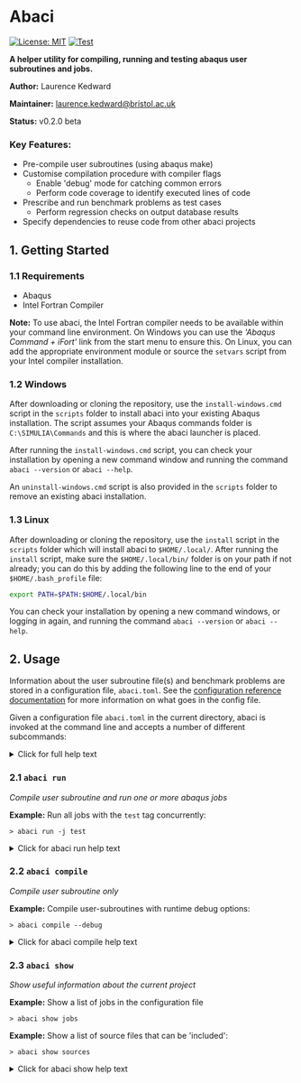 # Abaci

[![License: MIT](https://img.shields.io/badge/License-MIT-blue.svg)](https://opensource.org/licenses/MIT)
[![Test](https://github.com/BristolCompositesInstitute/abaci/actions/workflows/Test.yml/badge.svg)](https://github.com/BristolCompositesInstitute/abaci/actions/workflows/Test.yml)

__A helper utility for compiling, running and testing abaqus user subroutines and jobs.__

__Author:__ Laurence Kedward

__Maintainer:__ laurence.kedward@bristol.ac.uk

__Status:__ v0.2.0 beta

### Key Features:

- Pre-compile user subroutines (using abaqus make)
- Customise compilation procedure with compiler flags
  - Enable 'debug' mode for catching common errors
  - Perform code coverage to identify executed lines of code
- Prescribe and run benchmark problems as test cases
  - Perform regression checks on output database results
- Specify dependencies to reuse code from other abaci projects

## 1. Getting Started

### 1.1 Requirements

- Abaqus
- Intel Fortran Compiler

__Note:__ To use abaci, the Intel Fortran compiler needs to be available within your command line environment.
On Windows you can use the *'Abaqus Command + iFort'* link from the start menu to ensure this.
On Linux, you can add the appropriate environment module or source the `setvars` script from your Intel compiler installation. 

### 1.2 Windows
After downloading or cloning the repository, use the `install-windows.cmd` script in the `scripts` folder
to install abaci into your existing Abaqus installation.
The script assumes your Abaqus commands folder is `C:\SIMULIA\Commands` and this is where the abaci launcher is placed.

After running the `install-windows.cmd` script, you can check your installation by opening a new command window
and running the command `abaci --version` or `abaci --help`.

An `uninstall-windows.cmd` script is also provided in the `scripts` folder to remove an existing abaci installation.

### 1.3 Linux

After downloading or cloning the repository, use the `install` script in the `scripts` folder which will install abaci to `$HOME/.local/`.
After running the `install` script, make sure the `$HOME/.local/bin/` folder is on your path if not already;
you can do this by adding the following line to the end of your `$HOME/.bash_profile` file:

```bash
export PATH=$PATH:$HOME/.local/bin
```

You can check your installation by opening a new command windows, or logging in again, and running the command `abaci --version` or `abaci --help`.

## 2. Usage

Information about the user subroutine file(s) and benchmark problems are stored in a configuration file, `abaci.toml`.
See the [configuration reference documentation](config-reference.md) for more information on what goes in the config file.

Given a configuration file `abaci.toml` in the current directory, abaci is invoked at the command line and accepts a number of different subcommands:

<details>
<summary>Click for full help text</summary>
  
```
usage: abaci [-h] [-V] [--update [[REPO:]GITREF]] {run,compile,show} ...

Utility for compiling and running abaqus jobs with user subroutines

positional arguments:
  {run,compile,show}    Subcommand to run
    run                 Compile user subroutines and run an abaqus job
    compile             Compile user subroutines only
    show                Show useful information about this project

optional arguments:
  -h, --help            show this help message and exit
  -V, --version         show abaci version
  --update [[REPO:]GITREF]
                        update abaci from upstream

Run a subcommand with --help to view specific help for that command, for
example: abaci compile --help
```
  
 </details>

 ### 2.1 `abaci run`

 _Compile user subroutine and run one or more abaqus jobs_

__Example:__
Run all jobs with the `test` tag concurrently:

```
> abaci run -j test
```

<details>
<summary>Click for abaci run help text</summary>
  
```
usage: abaci run [-h] [-v | -q] [--config CONFIG] [-t] [-d] [-0] [-b]
                 [-n NPROC] [-j [NJOB]]
                 [job-spec]

Compile user subroutines and run one or abaqus jobs as described by job-spec

positional arguments:
  job-spec              Either: a comma-separated list of job tags or jobs
                        names to filter jobs specified in the manifest; OR a
                        path to an abaqus job file to run.

optional arguments:
  -h, --help            show this help message and exit
  -v, --verbose         output more information from abaci
  -q, --quiet           output less information from abaci
  --config CONFIG       specify a different config file to default
                        ("abaci.toml")
  -t, --codecov         compile subroutines for code coverage analysis
  -d, --debug           enable run-time debugging checks
  -c, --check           enable strict compile-time checks
  -0, --noopt           compile without any optimisations
  -b, --background      run abaci in the background after compilation
  -n NPROC, --nproc NPROC
                        specify number of threads/processes to run with Abaqus
  -j [NJOB], --jobs [NJOB]
                        run jobs concurrently, optionally specify a maximum
                        number of concurrently running jobs
```
</details>

 ### 2.2 `abaci compile`

 _Compile user subroutine only_

__Example:__
Compile user-subroutines with runtime debug options:

```
> abaci compile --debug
```

<details>
<summary>Click for abaci compile help text</summary>
  
```
usage: abaci compile [-h] [-v | -q] [--config CONFIG] [-t] [-d] [-0]

Compile user subroutines and exit

optional arguments:
  -h, --help       show this help message and exit
  -v, --verbose    output more information from abaci
  -q, --quiet      output less information from abaci
  --config CONFIG  specify a different config file to default ("abaci.toml")
  -t, --codecov    compile subroutines for code coverage analysis
  -d, --debug      enable run-time debugging checks
  -c, --check      enable strict compile-time checks
  -0, --noopt      compile without any optimisations
```
</details>

 ### 2.3 `abaci show`

_Show useful information about the current project_

__Example:__
Show a list of jobs in the configuration file

```
> abaci show jobs
```

__Example:__
Show a list of source files that can be 'included':

```
> abaci show sources
```

<details>
<summary>Click for abaci show help text</summary>
  
```
usage: abaci show [-h] [-v | -q] [--config CONFIG] [object [object ...]]

Show useful information about this project

positional arguments:
  object           {config|jobs|dependencies|sources}

optional arguments:
  -h, --help       show this help message and exit
  -v, --verbose    output more information from abaci
  -q, --quiet      output less information from abaci
  --config CONFIG  specify a different config file to default ("abaci.toml")
```
</details>


